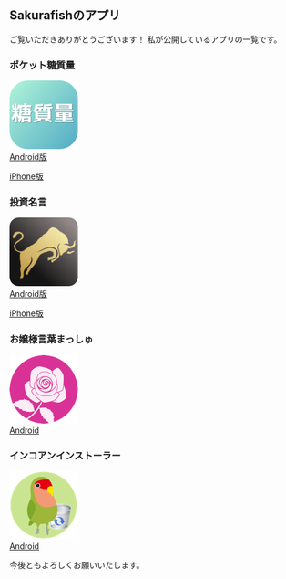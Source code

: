## Sakurafishのアプリ
ご覧いただきありがとうございます！
私が公開しているアプリの一覧です。

### ポケット糖質量

![ポケット糖質量アイコン](/images/ic_pocketcarbo.png)
<br>
[Android版](https://play.google.com/store/apps/details?id=com.sakurafish.pockettoushituryou)

[iPhone版](https://apps.apple.com/jp/app/id1371454314)

### 投資名言

![投資名言アイコン](/images/ic_InvestmentPhrase.png)
<br>
[Android版](https://play.google.com/store/apps/details?id=com.sakurafish.investmentphrase)

[iPhone版](https://itunes.apple.com/jp/app/id1561723294?mt=8)

### お嬢様言葉まっしゅ

![お嬢様言葉まっしゅアイコン](/images/ic_gokigenyou.png)
<br>
[Android](https://play.google.com/store/apps/details?id=com.sakurafish.android.mashroom.gokigenyou)

### インコアンインストーラー

![インコアンインストーラーアイコン](/images/ic_unInstaller.png)
<br>
[Android](https://play.google.com/store/apps/details?id=sakurafish.com.parrot.uninstaller)


今後ともよろしくお願いいたします。
